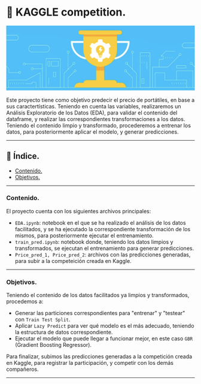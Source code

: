# 🏇 **KAGGLE competition.**

![portada](https://github.com/dapafer/kaggle-competition/blob/main/images/competition.png)

Este proyecto tiene como objetivo predecir el precio de portátiles, en base a sus caractertísticas. Teniendo en cuenta las variables, realizaremos un Análisis Exploratorio de los Datos (EDA), para validar el contenido del dataframe, y realizar las correspondientes transformaciones a los datos. Teniendo el contenido limpio y transformado, procederemos a entrenar los datos, para posteriormente aplicar el modelo, y generar predicciones.

---
## 📌 **Índice.**

- [Contenido.](#cont)
- [Objetivos.](#objs)

---
<a name="cont"/>

###  **Contenido.**

El proyecto cuenta con los siguientes archivos principales:

- `EDA.ipynb`: notebook en el que se ha realizado el análisis de los datos facilitados, y se ha ejecutado la correspondiente transformación de los mismos, para posteriormente ejecutar el entrenamiento.
- `train_pred.ipynb`: notebook donde, teniendo los datos limpios y transformados, se ejecutan el entrenamiento para generar predicciones.
- `Price_pred_1, Price_pred_2`: archivos con las predicciones generadas, para subir a la competeición creada en Kaggle.

---
<a name="objs"/>

### **Objetivos.**

Teniendo el contenido de los datos facilitados ya limpios y transformados, procedemos a:

- Generar las particiones correspondientes para "entrenar" y "testear" con `Train Test Split`.
- Aplicar `Lazy Predict` para ver qué modelo es el más adecuado, teniendo la estructura de datos correspondiente.
- Ejecutar el modelo que puede llegar a funcionar mejor, en este caso `GBR` (Gradient Boosting Regressor).

Para finalizar, subimos las predicciones generadas a la competición creada en Kaggle, para registrar la participación, y competir con los demás compañeros.

---


